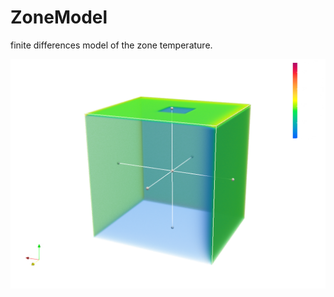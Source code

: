 # ZoneModel

finite differences model of the zone temperature.

![simulation](https://github.com/RosalRicardo/ZoneModel/blob/main/docs/zone-temp-model.png)